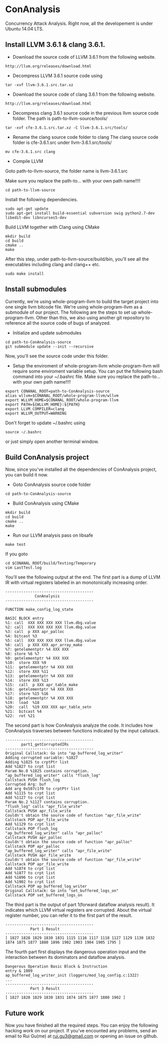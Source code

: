 # ConAnalysis
Concurrency Attack Analysis.
Right now, all the developement is under Ubuntu 14.04 LTS.

## Install LLVM 3.6.1 & clang 3.6.1.

* Download the source code of LLVM 3.6.1 from the following website.
```
http://llvm.org/releases/download.html
```
* Decompress LLVM 3.6.1 source code using
```
tar -xvf llvm-3.6.1.src.tar.xz
```

* Download the source code of clang 3.6.1 from the following website.
```
http://llvm.org/releases/download.html
```

* Decompress clang 3.6.1 source code in the previous llvm source code folder.
The path is path-to-llvm-source/tools/
```
tar -xvf cfe-3.6.1.src.tar.xz -C llvm-3.6.1.src/tools/
```

* Rename the clang source code folder to clang
The clang source code folder is cfe-3.6.1.src under llvm-3.6.1.src/tools/
```
mv cfe-3.6.1.src clang
```

* Compile LLVM

Goto path-to-llvm-source, the folder name is llvm-3.6.1.src

Make sure you replace the path-to... with your own path name!!!!
```
cd path-to-llvm-source
```

Install the following dependencies.
```
sudo apt-get update
sudo apt-get install build-essential subversion swig python2.7-dev libedit-dev libncurses5-dev 
```
Build LLVM together with Clang using CMake
```
mkdir build
cd build
cmake ..
make
```
After this step, under path-to-llvm-source/build/bin, you'll see all the executables including clang and clang++ etc.
```
sudo make install
```
## Install submodules
Currently, we're using whole-program-llvm to build the target project into one single llvm bitcode file.
We're using whole-program-llvm as a submodule of our project. The following are the steps to set up whole-program-llvm.
Other than this, we also using another git repository to reference all the source code of bugs of analyzed.

* Initialize and update submodules
```
cd path-to-ConAnalysis-source
git submodule update --init --recursive
```
Now, you'll see the source code under this folder.

* Setup the enviroment of whole-program-llvm
whole-program-llvm will require some enviroment variable setup. You can put the following bash command into your ~/.bashrc file.
Make sure you replace the path-to... with your own path name!!!!
```
export CONANAL_ROOT=path-to-ConAnalysis-source
alias wllvm=$CONANAL_ROOT/whole-program-llvm/wllvm
export WLLVM_HOME=$CONANAL_ROOT/whole-program-llvm
export PATH=${WLLVM_HOME}:${PATH}
export LLVM_COMPILER=clang
export WLLVM_OUTPUT=WARNING
```
Don't forget to update ~/.bashrc using
```
source ~/.bashrc
```
or just simply open another terminal window.

## Build ConAnalysis project
Now, since you've installed all the dependencies of ConAnalysis project, you can build it now.

* Goto ConAnalysis source code folder
```
cd path-to-ConAnalysis-source
```
* Build ConAnalysis using CMake
```
mkdir build
cd build
cmake ..
make
```
* Run our LLVM analysis pass on libsafe
```
make test
```
If you goto 
```
cd $CONANAL_ROOT/build/Testing/Temporary
vim LastTest.log
```
You'll see the following output at the end.
The first part is a dump of LLVM IR with virtual registers labeled in an monotonically increasing order.
```
---------------------------------------
             ConAnalysis     
---------------------------------------

FUNCTION make_config_log_state

BASIC BLOCK entry
%1: call  XXX XXX XXX XXX llvm.dbg.value 
%2: call  XXX XXX XXX XXX llvm.dbg.value 
%3: call  p XXX apr_palloc 
%4: bitcast %3 
%5: call  XXX XXX XXX XXX llvm.dbg.value 
%6: call  p XXX XXX apr_array_make 
%7: getelementptr %4 XXX XXX  
%8: store %6 %7 
%9: getelementptr %4 XXX XXX  
%10:  store XXX %9 
%11:  getelementptr %4 XXX XXX  
%12:  store XXX %11  
%13:  getelementptr %4 XXX XXX  
%14:  store XXX %13  
%15:  call  p XXX apr_table_make 
%16:  getelementptr %4 XXX XXX  
%17:  store %15 %16  
%18:  getelementptr %4 XXX XXX  
%19:  load  %18  
%20:  call  %19 XXX XXX apr_table_setn 
%21:  bitcast %4 
%22:  ret %21  
```
The second part is how ConAnalysis analyze the code. It includes how ConAnalysis traverses between functions indicated by the input callstack.
```
---------------------------------------
       part1_getCorruptedIRs
---------------------------------------
Original Callstack: Go into "ap_buffered_log_writer"
Adding corrupted variable: %1827
Adding %1825 to crptPtr list
Add %1827 to crpt list
Param No.0 %1825 contains corruption.
"ap_buffered_log_writer" calls "flush_log"
Callstack PUSH flush_log
Corrupted Arg: buf
Add arg 0x507c1f0 to crptPtr list
Add %1115 to crpt list
Add %1127 to crpt list
Param No.2 %1127 contains corruption.
"flush_log" calls "apr_file_write"
Callstack PUSH apr_file_write
Couldn't obtain the source code of function "apr_file_write"
Callstack POP apr_file_write
Add %1129 to crpt list
Callstack POP flush_log
"ap_buffered_log_writer" calls "apr_palloc"
Callstack PUSH apr_palloc
Couldn't obtain the source code of function "apr_palloc"
Callstack POP apr_palloc
"ap_buffered_log_writer" calls "apr_file_write"
Callstack PUSH apr_file_write
Couldn't obtain the source code of function "apr_file_write"
Callstack POP apr_file_write
Add %1874 to crpt list
Add %1877 to crpt list
Add %1896 to crpt list
Add %1902 to crpt list
Callstack POP ap_buffered_log_writer
Original Callstack: Go into "set_buffered_logs_on"
Callstack POP set_buffered_logs_on
```
The third part is the output of part 1(forward dataflow analysis result). It indicates which LLVM virtual registers are corrupted. About the virtual register number, you can refer it to the first part of the result.
```
---------------------------------------
           Part 1 Result
---------------------------------------
[ 1827 1828 1829 1830 1831 1115 1116 1117 1118 1127 1129 1130 1832 1874 1875 1877 1880 1896 1902 1903 1904 1905 1795 ]
```
The fourth part first displays the dangerous operation input and the interaction between its dominators and dataflow analysis.
```
Dangerous Operation Basic Block & Instruction
entry & 1809
ap_buffered_log_writer_init (loggers/mod_log_config.c:1322)
...
---------------------------------------
           Part 3 Result
---------------------------------------
[ 1827 1828 1829 1830 1831 1874 1875 1877 1880 1902 ]
```
## Future work
Now you have finished all the required steps. You can enjoy the following hacking work on our project.
If you've encounted any problems, send an email to Rui Gu(me) at rui.gu3@gmail.com or opening an issue on github.


